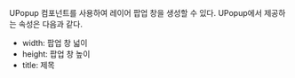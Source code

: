 UPopup 컴포넌트를 사용하여 레이어 팝업 창을 생성할 수 있다. UPopup에서 제공하는 속성은 다음과 같다.
- width: 팝업 창 넓이
- height: 팝업 창 높이
- title: 제목

